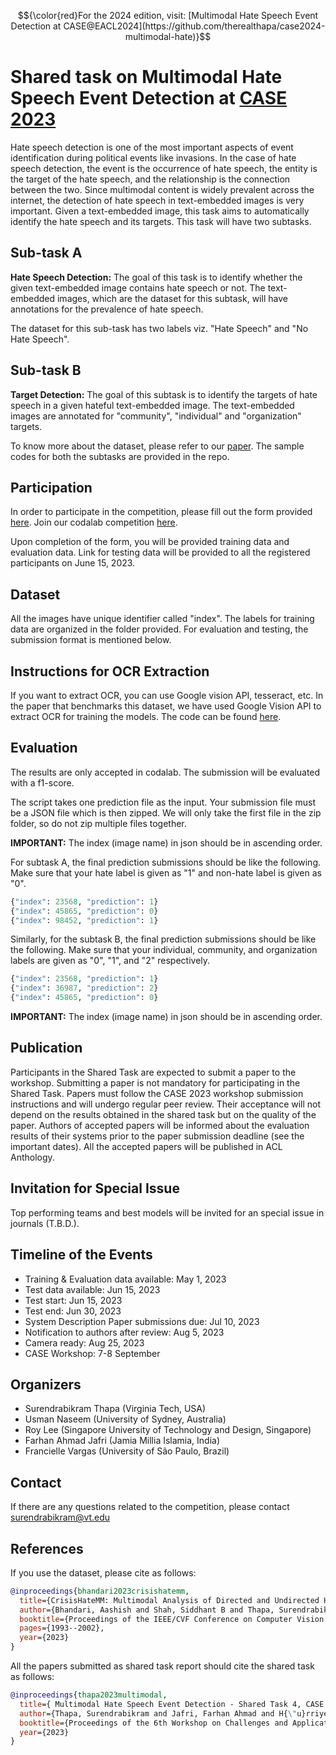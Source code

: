 $${\color{red}For the 2024 edition, visit: [Multimodal Hate Speech Event Detection at CASE@EACL2024](https://github.com/therealthapa/case2024-multimodal-hate)}$$	


# Shared task on Multimodal Hate Speech Event Detection at [CASE 2023](https://emw.ku.edu.tr/case-2023/) #

Hate speech detection is one of the most important aspects of event identification during political events like invasions. In the case of hate speech detection, the event is the occurrence of hate speech, the entity is the target of the hate speech, and the relationship is the connection between the two. Since multimodal content is widely prevalent across the internet, the detection of hate speech in text-embedded images is very important. Given a text-embedded image, this task aims to automatically identify the hate speech and its targets. This task will have two subtasks.

## Sub-task A ##
<b> Hate Speech Detection:</b> The goal of this task is to identify whether the given text-embedded image contains hate speech or not. The text-embedded images, which are the dataset for this subtask, will have annotations for the prevalence of hate speech.

The dataset for this sub-task has two labels viz. "Hate Speech" and "No Hate Speech".

## Sub-task B ##
<b> Target Detection:</b> The goal of this subtask is to identify the targets of hate speech in a given hateful text-embedded image. The text-embedded images are annotated for "community", "individual" and "organization" targets.

To know more about the dataset, please refer to our [paper](Paper/crisishatemm.pdf).
The sample codes for both the subtasks are provided in the repo. 


## Participation ##

In order to participate in the competition, please fill out the form provided [here](https://forms.gle/qEVTUvPBRC7Q3zhAA). 
Join our codalab competition [here](https://codalab.lisn.upsaclay.fr/competitions/13087).

Upon completion of the form, you will be provided training data and evaluation data. Link for testing data will be provided to all the registered participants on June 15, 2023. 

## Dataset ## 
All the images have unique identifier called "index". The labels for training data are organized in the folder provided. For evaluation and testing, the submission format is mentioned below.

## Instructions for OCR Extraction ##
If you want to extract OCR, you can use Google vision API, tesseract, etc. In the paper that benchmarks this dataset, we have used Google Vision API to extract OCR for training the models. The code can be found [here](https://github.com/aabhandari/CrisisHateMM/blob/main/OCR.ipynb).

## Evaluation ## 

The results are only accepted in codalab. The submission will be evaluated with a f1-score.

The script takes one prediction file as the input. Your submission file must be a JSON file which is then zipped. We will only take the first file in the zip folder, so do not zip multiple files together. 

<b>IMPORTANT:</b> The index (image name) in json should be in ascending order.

For subtask A, the final prediction submissions should be like the following. Make sure that your hate label is given as "1" and non-hate label is given as "0".

```python
{"index": 23568, "prediction": 1}
{"index": 45865, "prediction": 0}
{"index": 98452, "prediction": 1}
```

Similarly, for the subtask B, the final prediction submissions should be like the following. Make sure that your individual, community, and organization labels are given as "0", "1", and "2" respectively.

```python
{"index": 23568, "prediction": 1}
{"index": 36987, "prediction": 2}
{"index": 45865, "prediction": 0}
```
<b>IMPORTANT:</b> The index (image name) in json should be in ascending order.

## Publication ##

Participants in the Shared Task are expected to submit a paper to the workshop. Submitting a paper is not mandatory for participating in the Shared Task. Papers must follow the CASE 2023 workshop submission instructions and will undergo regular peer review. Their acceptance will not depend on the results obtained in the shared task but on the quality of the paper. Authors of accepted papers will be informed about the evaluation results of their systems prior to the paper submission deadline (see the important dates). All the accepted papers will be published in ACL Anthology.

## Invitation for Special Issue ##
Top performing teams and best models will be invited for an special issue in journals (T.B.D.).

## Timeline of the Events ##
<ul>

<li>Training & Evaluation data available: May 1, 2023 </li>

<li>Test data available: Jun 15, 2023  </li>

<li>Test start: Jun 15, 2023  </li>

<li>Test end: Jun 30, 2023  </li>

<li>System Description Paper submissions due: Jul 10, 2023</li>

<li>Notification to authors after review: Aug 5, 2023 </li>

<li>Camera ready: Aug 25, 2023 </li>

<li>CASE Workshop: 7-8 September </li>
</ul>

## Organizers ##
<ul>
<li> Surendrabikram Thapa (Virginia Tech, USA) </li>
<li> Usman Naseem (University of Sydney, Australia) </li>
<li> Roy Lee (Singapore University of Technology and Design, Singapore) </li>
<li> Farhan Ahmad Jafri (Jamia Millia Islamia, India) </li>
<li> Francielle Vargas (University of São Paulo, Brazil) </li>
</ul>

## Contact ##
If there are any questions related to the competition, please contact surendrabikram@vt.edu


## References ##

If you use the dataset, please cite as follows:

```bibtex
@inproceedings{bhandari2023crisishatemm,
  title={CrisisHateMM: Multimodal Analysis of Directed and Undirected Hate Speech in Text-Embedded Images From Russia-Ukraine Conflict},
  author={Bhandari, Aashish and Shah, Siddhant B and Thapa, Surendrabikram and Naseem, Usman and Nasim, Mehwish},
  booktitle={Proceedings of the IEEE/CVF Conference on Computer Vision and Pattern Recognition (CVPR) Workshops},
  pages={1993--2002},
  year={2023}
}
```

All the papers submitted as shared task report should cite the shared task as follows:

```bibtex
@inproceedings{thapa2023multimodal,
  title={ Multimodal Hate Speech Event Detection - Shared Task 4, CASE 2023},
  author={Thapa, Surendrabikram and Jafri, Farhan Ahmad and H{\"u}rriyeto{\u{g}}lu, Ali and Vargas, Francielle and Lee, Roy Ka-Wei and Naseem, Usman},
  booktitle={Proceedings of the 6th Workshop on Challenges and Applications of Automated Extraction of Socio-political Events from Text (CASE)},
  year={2023}
}
```
